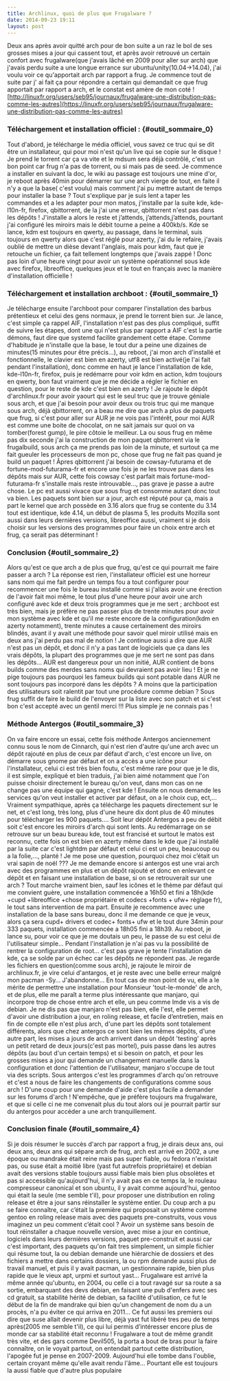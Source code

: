 ```yaml
---
title: Archlinux, quoi de plus que Frugalware ?
date: 2014-09-23 19:11
layout: post
---
```



Deux ans après avoir quitté arch pour de bon suite a un raz le bol de
ses grosses mises a jour qui cassent tout, et après avoir retrouvé un
certain confort avec frugalware(que j'avais lâché en 2009 pour aller sur
arch) que j'avais perdu suite a une longue errance sur
ubuntu/unity(10.04-&gt;14.04), j'ai voulu voir ce qu'apportait arch par
rapport a frug. Je commence tout de suite par j' ai fait ça pour
répondre a certain qui demandait ce que frug apportait par rapport a
arch, et le constat est amère de mon coté !
[http://linuxfr.org/users/seb95/journaux/frugalware-une-distribution-pas-comme-les-autres](https://linuxfr.org/users/seb95/journaux/frugalware-une-distribution-pas-comme-les-autres)  

### Téléchargement et installation officiel : {#outil_sommaire_0}

Tout d'abord, je télécharge le média officiel, vous savez ce truc qui se
dit être un installateur, qui pour moi n'est qu'un live qui se copie sur
le disque ! Je prend le torrent car ça va vite et le mdsum sera déjà
contrôlé, c'est un bon point car frug n'a pas de torrent, ou si mais pas
de seed. Je commence a installer en suivant la doc, le wiki au passage
est toujours une mine d'or, je reboot après 40min pour démarrer sur une
arch vierge de tout, en faite il n'y a que la base( c'est voulu) mais
comment j'ai pu mettre autant de temps pour installer la base ? Tout
s'explique par je suis lent a taper les commandes et a les adapter pour
mon matos, j'installe par la suite kde, kde-l10n-fr, firefox,
qbittorrent, de la j'ai une erreur, qbittorrent n'est pas dans les
dépôts ! J'installe a alors le reste et j’attends, j’attends,j’attends,
pourtant j'ai configuré les miroirs mais le débit tourne a peine a
400kb/s. Kde se lance, kdm est toujours en qwerty, au passage, dans le
terminal, suis toujours en qwerty alors que c'est réglé pour azerty,
j'ai du le refaire, j'avais oublié de mettre un dièse devant l'anglais,
mais pour kdm, faut que je retouche un fichier, ça fait tellement
longtemps que j'avais zappé ! Donc pas loin d'une heure vingt pour avoir
un système opérationnel sous kde avec firefox, libreoffice, quelques
jeux et le tout en français avec la manière d'installation officielle !  

### Téléchargement et installation archboot : {#outil_sommaire_1}

Je télécharge ensuite l'archboot pour comparer l'installation des barbus
prétentieux et celui des gens normaux, je prend le torrent bien sur. Je
lance, c'est simple ça rappel AIF, l'installation n'est pas des plus
compliqué, suffit de suivre les étapes, dont une qui n'est plus par
rapport a AIF c'est la partie démons, faut dire que systemd facilite
grandement cette étape. Comme d'habitude je n'installe que la base, le
tout dur a peine une dizaines de minutes(15 minutes pour être précis…),
au reboot, j'ai mon arch d'installé et fonctionnelle, le clavier est
bien en azerty, utf8 est bien activé(je l'ai fait pendant
l'installation), donc comme en haut je lance l'installation de kde,
kde-l10n-fr, firefox, puis je redémarre pour voir kdm en action, kdm
toujours en qwerty, bon faut vraiment que je me décide a régler le
fichier en question, pour le reste de kde c'est bien en azerty ! Je
rajoute le dépôt d'archlinux.fr pour avoir yaourt qui est le seul truc
que je trouve géniale sous arch, et que j'ai besoin pour avoir deux ou
trois truc qui me manque sous arch, déjà qbittorrent, on a beau me dire
que arch a plus de paquets que frug, si c'est pour aller sur AUR je ne
vois pas l'intérêt, pour moi AUR est comme une boite de chocolat, on ne
sait jamais sur quoi on va tomber(forest gump), le pire côtoie le
meilleur. La ou sous frug en même pas dix seconde j'ai la construction
de mon paquet qbittorrent via le frugalbuild, sous arch ça me prends pas
loin de la minute, et surtout ça me fait gueuler les processeurs de mon
pc, chose que frug ne fait pas quand je build un paquet ! Âpres
qbittorrent j'ai besoin de cowsay-futurama et de fortune-mod-futurama-fr
et encore une fois je ne les trouve pas dans les dépôts mais sur AUR,
cette fois cowsay c'est parfait mais fortune-mod-futurama-fr s'installe
mais reste introuvable…, pas grave je passe a autre chose. Le pc est
aussi vivace que sous frug et consomme autant donc tout va bien. Les
paquets sont bien sur a jour, arch est réputé pour ça, mais a part le
kernel que arch possède en 3.16 alors que frug se contente du 3.14 tout
est identique, kde 4.14, un début de plasma 5, les produits Mozilla sont
aussi dans leurs dernières versions, libreoffice aussi, vraiment si je
dois choisir sur les versions des programmes pour faire un choix entre
arch et frug, ça serait pas déterminant !  

### Conclusion {#outil_sommaire_2}

Alors qu'est ce que arch a de plus que frug, qu'est ce qui pourrait me
faire passer a arch ? La réponse est rien, l'installateur officiel est
une horreur sans nom qui me fait perdre un temps fou a tout configurer
pour recommencer une fois le bureau installé comme si j'allais avoir une
érection de l'avoir fait moi même, le tout plus d'une heure pour avoir
une arch configuré avec kde et deux trois programmes que je me sert ;
archboot est très bien, mais je préfère ne pas passer plus de trente
minutes pour avoir mon système avec kde et qu'il me reste encore de la
configuration(kdm en azerty notamment), trente minutes a cause
certainement des miroirs blindés, avant il y avait une méthode pour
savoir quel miroir utilisé mais en deux ans j'ai perdu pas mal de
notion ! Je continue aussi a dire que AUR n'est pas un dépôt, et donc il
n'y a pas tant de logiciels que ça dans les vrais dépôts, la plupart des
programmes que je me sert ne sont pas dans les dépôts… AUR est dangereux
pour un non initié, AUR contient de bons builds comme des merdes sans
noms qui devraient pas avoir lieu ! Et je ne pige toujours pas pourquoi
les fameux builds qui sont potable dans AUR ne sont toujours pas
incorporé dans les dépôts ? A moins que la participation des
utilisateurs soit ralentit par tout une procédure comme debian ? Sous
frug suffit de faire le build de l'envoyer sur la liste avec son patch
et si c'est bon c'est accepté avec un gentil merci !!! Plus simple je ne
connais pas !  

### Méthode Antergos {#outil_sommaire_3}

On va faire encore un essai, cette fois méthode Antergos anciennement
connu sous le nom de Cinnarch, qui n'est rien d'autre qu'une arch avec
un dépôt rajouté en plus de ceux par défaut d'arch, c'est encore un
live, on démarre sous gnome par défaut et on a accès a une icône pour
l'installateur, celui ci est très bien foutu, c'est même rare pour que
je le dis, il est simple, expliqué et bien traduis, j'ai bien aimé
notamment que l'on puisse choisir directement le bureau qu'on veut, dans
mon cas on ne change pas une équipe qui gagne, c'est kde ! Ensuite on
nous demande les services qu'on veut installer et activer par défaut, on
a le choix cup, ect,… Vraiment sympathique, après ça télécharge les
paquets directement sur le net, et c'est long, très long, plus d'une
heure dix dont plus de 40 minutes pour télécharger les 900 paquets….
Soit leur dépôt Antergos a peu de débit soit c'est encore les miroirs
d'arch qui sont lents. Au redémarrage on se retrouve sur un beau bureau
kde, tout est francisé et surtout le matos est reconnu, cette fois on
est bien en azerty même dans le kde que j'ai installé par la suite car
c'est lightdm par défaut et celui ci est un peu, beaucoup ou a la
folie,…, planté ! Je me pose une question, pourquoi chez moi c’était un
vrai sapin de noël ??? Je me demande encore si antergos est une vrai
arch avec des programmes en plus et un dépôt rajouté et donc en enlevant
ce dépôt et en faisant une installation de base, si on se retrouverait
sur une arch ? Tout marche vraiment bien, sauf les icônes et le thème
par défaut qui me convient guère, une installation commencée a 16h50 et
fini a 18h(kde +cupd +libreoffice +chose propriétaire et codecs +fonts +
ufw+ réglage fr), le tout sans intervention de ma part. Ensuite je
recommence avec une installation de la base sans bureau, donc il me
demande ce que je veux, alors ça sera cupd+ drivers et codec+ fonts+ ufw
et le tout dure 34min pour 333 paquets, installation commencée a 18h05
fini a 18h39. Au reboot, je lance su, pour voir ce que je me doutais un
peu, le passe de su est celui de l'utilisateur simple… Pendant
l'installation je n'ai pas vu la possibilité de rentrer la configuration
de root… c'est pas grave je tente l'installation de kde, ça se solde par
un échec car les dépôts ne répondent pas. Je regarde les fichiers en
question(comme sous arch), je rajoute le miroir de archlinux.fr, je vire
celui d'antargos, et je reste avec une belle erreur malgré mon pacman
-Sy… J'abandonne… En tout cas de mon point de vu, elle a le mérite de
permettre une installation pour Monsieur 'tout-le-monde' de arch, et de
plus, elle me paraît a terme plus intéressante que manjaro, qui
incorpore trop de chose entre arch et elle, un peu comme lmde vis a vis
de debian. Je ne dis pas que manjaro n'est pas bien, elle l'est, elle
permet d'avoir une distribution a jour, en roling release, et facile
d’entretien, mais en fin de compte elle n'est plus arch, d'une part les
dépôts sont totalement différents, alors que chez antergos ce sont bien
les mêmes dépôts, d'une autre part, les mises a jours de arch arrivent
dans un dépôt 'testing' après un petit retard de deux jours(c'est pas
mortel), puis passe dans les autres dépôts (au bout d'un certain temps)
et si besoin on patch, et pour les grosses mises a jour qui demande un
changement manuelle dans la configuration et donc l'attention de
l'utilisateur, manjaro s'occupe de tout via des scripts. Sous antergos
c'est les programmes d'arch qu'on retrouve et c'est a nous de faire les
changements de configurations comme sous arch ! D'une coup pour une
demande d'aide c'est plus facile a demander sur les forums d'arch !
N'empêche, que je préfère toujours ma frugalware, et que si celle ci ne
me convenait plus du tout alors oui je pourrait partir sur du antergos
pour accéder a une arch tranquillement.  

### Conclusion finale {#outil_sommaire_4}

Si je dois résumer le succès d'arch par rapport a frug, je dirais deux
ans, oui deux ans, deux ans qui sépare arch de frug, arch est arrivé en
2002, a une époque ou mandrake était reine mais pas super fiable, ou
fedora n'existait pas, ou suse était a moitié libre (yast fut autrefois
propriétaire) et debian avait des versions stable toujours aussi fiable
mais bien plus obsolètes et pas si accessible qu'aujourd'hui, il n'y
avait pas en ce temps la, le rouleau compresseur canonical et son
ubuntu, il y avait comme aujourd'hui, gentoo qui était la seule (me
semble t'il), pour proposer une distribution en roling release et être a
jour sans réinstaller le système entier. Du coup arch a pu se faire
connaître, car c’était la première qui proposait un système comme gentoo
en roling release mais avec des paquets pre-construits, vous vous
imaginez un peu comment c’était cool ? Avoir un système sans besoin de
tout réinstaller a chaque nouvelle version, avec mise a jour en
continue, logiciels dans leurs dernières versions, paquet pre-construit
et aussi car c'est important, des paquets qu'on fait tres simplement, un
simple fichier qui résume tout, la ou debian demande une hiérarchie de
dossiers et des fichiers a mettre dans certains dossiers, la ou rpm
demande aussi plus de travail manuel, et puis il y avait pacman, un
gestionnaire rapide, bien plus rapide que le vieux apt, urpmi et surtout
yast… Frugalware est arrivé la même année qu'ubuntu, en 2004, ou celle
ci a tout ravagé sur sa route a sa sortie, embarquant des devs debian,
en faisant une pub d'enfers avec ses cd gratuit, sa stabilité hérité de
debian, sa facilité d'utilisation, ce fut le début de la fin de mandrake
qui bien qu'un changement de nom du a un procès, n'a pu éviter ce qui
arriva en 2011… Ce fut aussi les premiers oui dire que suse allait
devenir plus libre, déjà yast fut libéré tres peu de temps après(2005 me
semble t'il), ce qui lui permis d’intéresser encore plus de monde car sa
stabilité était reconnu ! Frugalware a tout de même grandit très vite,
et des gars comme Devil505, la porta a bout de bras pour la faire
connaître, on le voyait partout, on entendait partout cette
distribution, l'apogée fut je pense en 2007-2009. Aujourd'hui elle tombe
dans l'oublie, certain croyant même qu'elle avait rendu l'âme… Pourtant
elle est toujours la aussi fiable que d'autre plus populaire
